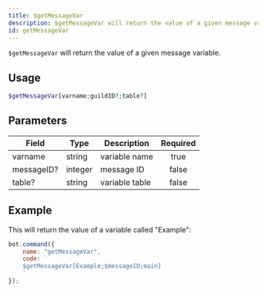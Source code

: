 ```yaml
---
title: $getMessageVar
description: $getMessageVar will return the value of a given message variable.
id: getMessageVar
---
```


`$getMessageVar` will return the value of a given message variable.

## Usage

```php
$getMessageVar[varname;guildID?;table?]
```

## Parameters

| Field      | Type    | Description    | Required |
|------------|---------|----------------|:--------:|
| varname    | string  | variable name  |   true   |
| messageID? | integer | message ID     |  false   |
| table?     | string  | variable table |  false   |

## Example

This will return the value of a variable called "Example":

```javascript
bot.command({
    name: "getMessageVar",
    code: `
    $getMessageVar[Example;$messageID;main]
    `
});
```